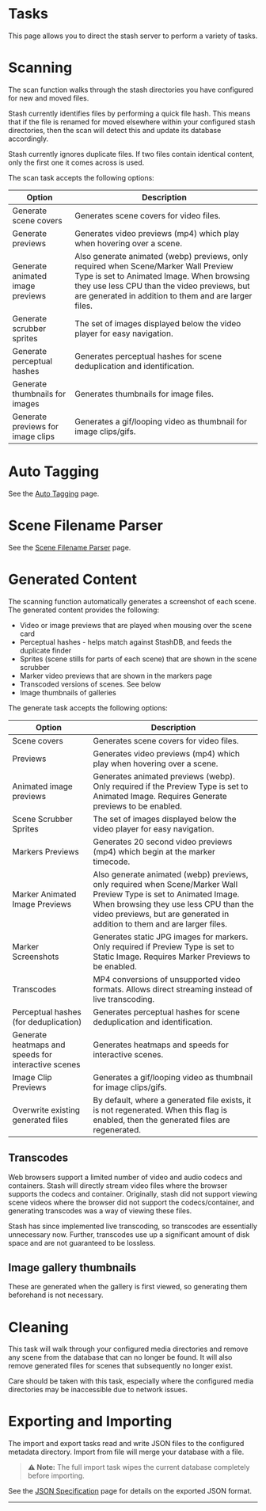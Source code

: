 # Tasks

This page allows you to direct the stash server to perform a variety of tasks.

# Scanning

The scan function walks through the stash directories you have configured for new and moved files. 

Stash currently identifies files by performing a quick file hash. This means that if the file is renamed for moved elsewhere within your configured stash directories, then the scan will detect this and update its database accordingly.

Stash currently ignores duplicate files. If two files contain identical content, only the first one it comes across is used.

The scan task accepts the following options:

| Option | Description |
|--------|-------------|
| Generate scene covers | Generates scene covers for video files. |
| Generate previews | Generates video previews (mp4) which play when hovering over a scene. |
| Generate animated image previews | Also generate animated (webp) previews, only required when Scene/Marker Wall Preview Type is set to Animated Image. When browsing they use less CPU than the video previews, but are generated in addition to them and are larger files. |
| Generate scrubber sprites | The set of images displayed below the video player for easy navigation. |
| Generate perceptual hashes | Generates perceptual hashes for scene deduplication and identification. |
| Generate thumbnails for images | Generates thumbnails for image files. | 
| Generate previews for image clips | Generates a gif/looping video as thumbnail for image clips/gifs. |

# Auto Tagging
See the [Auto Tagging](/help/AutoTagging.md) page.

# Scene Filename Parser
See the [Scene Filename Parser](/help/SceneFilenameParser.md) page.

# Generated Content

The scanning function automatically generates a screenshot of each scene. The generated content provides the following:

* Video or image previews that are played when mousing over the scene card
* Perceptual hashes - helps match against StashDB, and feeds the duplicate finder
* Sprites (scene stills for parts of each scene) that are shown in the scene scrubber
* Marker video previews that are shown in the markers page
* Transcoded versions of scenes. See below
* Image thumbnails of galleries

The generate task accepts the following options:

| Option | Description |
|--------|-------------|
| Scene covers | Generates scene covers for video files. |
| Previews | Generates video previews (mp4) which play when hovering over a scene. |
| Animated image previews | Generates animated previews (webp). Only required if the Preview Type is set to Animated Image. Requires Generate previews to be enabled. |
| Scene Scrubber Sprites | The set of images displayed below the video player for easy navigation. |
| Markers Previews | Generates 20 second video previews (mp4) which begin at the marker timecode. |
| Marker Animated Image Previews | Also generate animated (webp) previews, only required when Scene/Marker Wall Preview Type is set to Animated Image. When browsing they use less CPU than the video previews, but are generated in addition to them and are larger files. |
| Marker Screenshots | Generates static JPG images for markers. Only required if Preview Type is set to Static Image. Requires Marker Previews to be enabled. | 
| Transcodes | MP4 conversions of unsupported video formats. Allows direct streaming instead of live transcoding. |
| Perceptual hashes (for deduplication) | Generates perceptual hashes for scene deduplication and identification. |
| Generate heatmaps and speeds for interactive scenes | Generates heatmaps and speeds for interactive scenes. |
| Image Clip Previews | Generates a gif/looping video as thumbnail for image clips/gifs. |
| Overwrite existing generated files | By default, where a generated file exists, it is not regenerated. When this flag is enabled, then the generated files are regenerated. |

## Transcodes

Web browsers support a limited number of video and audio codecs and containers. Stash will directly stream video files where the browser supports the codecs and container. Originally, stash did not support viewing scene videos where the browser did not support the codecs/container, and generating transcodes was a way of viewing these files.

Stash has since implemented live transcoding, so transcodes are essentially unnecessary now. Further, transcodes use up a significant amount of disk space and are not guaranteed to be lossless.

## Image gallery thumbnails

These are generated when the gallery is first viewed, so generating them beforehand is not necessary.

# Cleaning

This task will walk through your configured media directories and remove any scene from the database that can no longer be found. It will also remove generated files for scenes that subsequently no longer exist.

Care should be taken with this task, especially where the configured media directories may be inaccessible due to network issues.

# Exporting and Importing

The import and export tasks read and write JSON files to the configured metadata directory. Import from file will merge your database with a file.

> **⚠️ Note:** The full import task wipes the current database completely before importing.

See the [JSON Specification](/help/JSONSpec.md) page for details on the exported JSON format.

---
